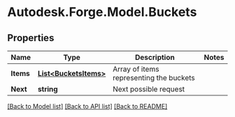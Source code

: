 # Autodesk.Forge.Model.Buckets
## Properties

Name | Type | Description | Notes
------------ | ------------- | ------------- | -------------
**Items** | [**List&lt;BucketsItems&gt;**](BucketsItems.md) | Array of items representing the buckets | 
**Next** | **string** | Next possible request | 

[[Back to Model list]](../README.md#documentation-for-models) [[Back to API list]](../README.md#documentation-for-api-endpoints) [[Back to README]](../README.md)


